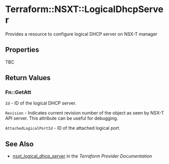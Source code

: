 # Terraform::NSXT::LogicalDhcpServer

Provides a resource to configure logical DHCP server on NSX-T manager

## Properties

TBC

## Return Values

### Fn::GetAtt

`Id` - ID of the logical DHCP server.

`Revision` - Indicates current revision number of the object as seen by NSX-T API server. This attribute can be useful for debugging.

`AttachedLogicalPortId` - ID of the attached logical port.

## See Also

* [nsxt_logical_dhcp_server](https://www.terraform.io/docs/providers/nsxt/r/logical_dhcp_server.html) in the _Terraform Provider Documentation_